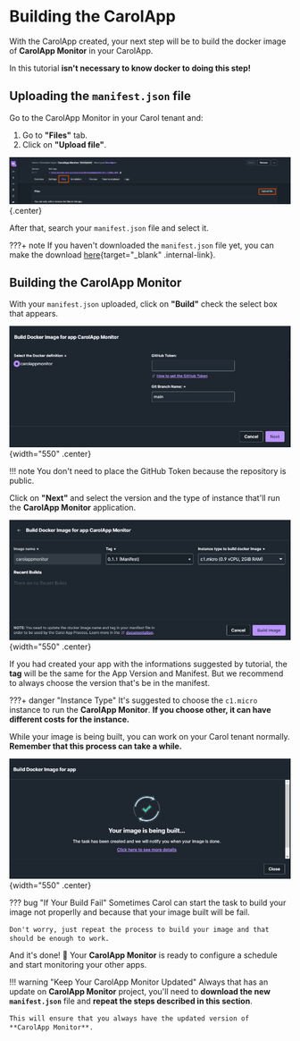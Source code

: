 # Building the CarolApp

With the CarolApp created, your next step will be to build the docker image of **CarolApp Monitor** in your CarolApp.

In this tutorial **isn't necessary to know docker to doing this step!**

## Uploading the `manifest.json` file

Go to the CarolApp Monitor in your Carol tenant and:

1. Go to **"Files"** tab.
1. Click on **"Upload file"**.

![upload-manifest](../assets/images/upload_manifest.png){.center}

After that, search your `manifest.json` file and select it.

???+ note
    If you haven't downloaded the `manifest.json` file yet, you can make the download [here](index.md){target="_blank" .internal-link}.

## Building the CarolApp Monitor

With your `manifest.json` uploaded, click on **"Build"** check the select box that appears.

![git-association](../assets//images/git_association.png){width="550" .center}

!!! note
    You don't need to place the GitHub Token because the repository is public.

Click on **"Next"** and select the version and the type of instance that'll run the **CarolApp Monitor** application.

![build-configuration](../assets/images/build_config.png){width="550" .center}

If you had created your app with the informations suggested by tutorial, the **tag** will be the same for the App Version and Manifest. But we recommend to always choose the version that's be in the manifest.

???+ danger "Instance Type"
    It's suggested to choose the `c1.micro` instance to run the **CarolApp Monitor**. **If you choose other, it can have different costs for the instance.**

While your image is being built, you can work on your Carol tenant normally. **Remember that this process can take a while.**

![building-app](../assets/images/building.png){width="550" .center}

??? bug "If Your Build Fail"
    Sometimes Carol can start the task to build your image not properlly and because that your image built will be fail.

    Don't worry, just repeat the process to build your image and that should be enough to work.

And it's done! :partying_face: Your **CarolApp Monitor** is ready to configure a schedule and start monitoring your other apps.

!!! warning "Keep Your CarolApp Monitor Updated"
    Always that has an update on **CarolApp Monitor** project, you'll need to **download the new `manifest.json`** file and **repeat the steps described in this section**.

    This will ensure that you always have the updated version of **CarolApp Monitor**.
